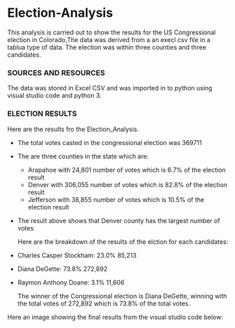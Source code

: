 # Election-Analysis
This analysis is carried out to show the results for the US Congressional election in Colorado,The data was derived from a an execl csv file in a tablua type of data. The election was within three counties and three candidates.

###  SOURCES AND RESOURCES
The data was stored in Excel CSV and was imported in to python using visual studio code and python 3.

### ELECTION RESULTS
Here are the results fro the Election_Analysis.
* The total votes casted in the congressional  election was 369711
* The are three counties in the state which are:
  * Arapahoe with 24,801 number of votes which is 6.7% of the election result
  * Denver with 306,055 number of votes which is 82.8% of the election result
  * Jefferson with 38,855 number of votes which is 10.5% of the election result
* The result above shows that Denver county has the largest number of votes

  Here are the breakdown of the results of the elction for each candidates:
* Charles Casper Stockham: 23.0% 85,213
* Diana DeGette: 73.8% 272,892
* Raymon Anthony Doane: 3.1% 11,606

  The winner of the Congressional election is Diana DeGette, winning with the total votes of 272,892 which is 73.8% of the total votes.
  
 Here an image showing the final results from the visual studio code below:
 
